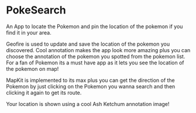 # PokeSearch
An App to locate the Pokemon and pin the location of the pokemon if you find it in your area.

Geofire is used to update and save the location of the pokemon you discovered.
Cool annotation makes the app look more amazing plus you can choose the annotation of the pokemon you spotted from the pokemon list.
For a fan of Pokemon its a must have app as it lets you see the location of the pokemon on map!

MapKit is implemented to its max plus you can get the direction of the Pokemon by just clicking on the Pokemon you wanna search
and then clicking it again to get its route.

Your location is shown using a cool Ash Ketchum annotation image!
